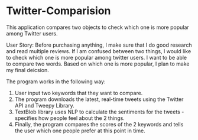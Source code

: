 # Twitter-Comparision

This application compares two objects to check which one is more popular among Twitter users. 

User Story: Before purchasing anything, I make sure that I do good research and read multiple reviews. If I am confused between two things, I would like to check which one is more popular among twitter users. I want to be able to compare two words. Based on which one is more popular, I plan to make my final deicsion.

The program works in the following way: 
1. User input two keywords that they want to compare. 
2. The program downloads the latest, real-time tweets using the Twitter API and Tweepy Library. 
3. TextBlob library uses NLP to calculate the sentiments for the tweets - specifies how people feel about the 2 things. 
4. Finally, the program compares the scores of the 2 keywords and tells the user which one people prefer at this point in time. 
